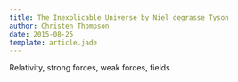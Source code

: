 ```yaml
---
title: The Inexplicable Universe by Niel degrasse Tyson
author: Christen Thompson
date: 2015-08-25
template: article.jade 
---
```


Relativity, strong forces, weak forces, fields

<span class="more"></span>